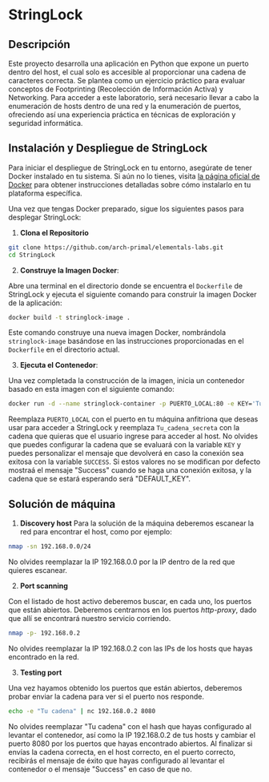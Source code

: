 # StringLock

## Descripción

Este proyecto desarrolla una aplicación en Python que expone un puerto dentro del host, el cual solo es accesible al proporcionar una cadena de caracteres correcta. Se plantea como un ejercicio práctico para evaluar conceptos de Footprinting (Recolección de Información Activa) y Networking. Para acceder a este laboratorio, será necesario llevar a cabo la enumeración de hosts dentro de una red y la enumeración de puertos, ofreciendo así una experiencia práctica en técnicas de exploración y seguridad informática.


## Instalación y Despliegue de StringLock

Para iniciar el despliegue de StringLock en tu entorno, asegúrate de tener Docker instalado en tu sistema. Si aún no lo tienes, visita [la página oficial de Docker](https://docs.docker.com/get-docker/) para obtener instrucciones detalladas sobre cómo instalarlo en tu plataforma específica.

Una vez que tengas Docker preparado, sigue los siguientes pasos para desplegar StringLock:

1. **Clona el Repositorio**

```bash
git clone https://github.com/arch-primal/elementals-labs.git
cd StringLock
```

2. **Construye la Imagen Docker**:

Abre una terminal en el directorio donde se encuentra el `Dockerfile` de StringLock y ejecuta el siguiente comando para construir la imagen Docker de la aplicación:

```bash
docker build -t stringlock-image .
```

Este comando construye una nueva imagen Docker, nombrándola `stringlock-image` basándose en las instrucciones proporcionadas en el `Dockerfile` en el directorio actual.

3. **Ejecuta el Contenedor**:

Una vez completada la construcción de la imagen, inicia un contenedor basado en esta imagen con el siguiente comando:

```bash
docker run -d --name stringlock-container -p PUERTO_LOCAL:80 -e KEY='Tu_cadena_secreta' -e SUCCESS='Tu cadena para conexiones exitosas' stringlock-image
```

Reemplaza `PUERTO_LOCAL` con el puerto en tu máquina anfitriona que deseas usar para acceder a StringLock y reemplaza `Tu_cadena_secreta` con la cadena que quieras que el usuario ingrese para acceder al host.
No olvides que puedes configurar la cadena que se evaluará con la variable `KEY` y puedes personalizar el mensaje que devolverá en caso la conexión sea exitosa con la variable `SUCCESS`. Si estos valores no se modifican por defecto mostraá el mensaje "Success" cuando se haga una conexión exitosa, y la cadena que se estará esperando será "DEFAULT_KEY".


## Solución de máquina

1. **Discovery host**
Para la solución de la máquina deberemos escanear la red para encontrar el host, como por ejemplo:

```bash
nmap -sn 192.168.0.0/24
```
No olvides reemplazar la IP 192.168.0.0 por la IP dentro de la red que quieres escanear.

2. **Port scanning**

Con el listado de host activo deberemos buscar, en cada uno, los puertos que están abiertos. Deberemos centrarnos en los puertos _http-proxy_, dado que allí se encontrará nuestro servicio corriendo.

```bash
nmap -p- 192.168.0.2
```
No olvides reemplazar la IP 192.168.0.2 con las IPs de los hosts que hayas encontrado en la red.

3. **Testing port**

Una vez hayamos obtenido los puertos que están abiertos, deberemos probar enviar la cadena para ver si el puerto nos responde.

```bash
echo -e "Tu cadena" | nc 192.168.0.2 8080
```
No olvides reemplazar "Tu cadena" con el hash que hayas configurado al levantar el contenedor, así como la IP 192.168.0.2 de tus hosts y cambiar el puerto 8080 por los puertos que hayas encontrado abiertos.
Al finalizar si envías la cadena correcta, en el host correcto, en el puerto correcto, recibirás el mensaje de éxito que hayas configurado al levantar el contenedor o el mensaje "Success" en caso de que no.
